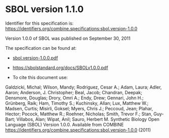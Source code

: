 # SBOL version 1.1.0
Identifier for this specification is: https://identifiers.org/combine.specifications:sbol.version-1.0.0

Version 1.0.0 of SBOL was published on September 30, 2011

The specification can be found at:

* [sbol.version-1.0.0.pdf](https://raw.githubusercontent.com/combine-org/combine-specifications/main/specifications/files/sbol.version-1.0.0.pdf)
* https://sbolstandard.org/docs/SBOLv1.0.0.pdf

* To cite this document use:

Galdzicki, Michal; Wilson, Mandy; Rodriguez, Cesar A.; Adam, Laura; Adler, Aaron; Anderson, J. Christopher; Beal, Jacob; Chandran, Deepak; Densmore, Douglas; Drory, Omri A.; Endy, Drew; Gennari, John H.; Grünberg, Raik; Ham, Timothy S.; Kuchinsky, Allan; Lux, Matthew W.; Madsen, Curtis; Misirli, Goksel; Myers, Chris J.; Peccoud, Jean; Plahar, Hector; Pocock, Matthew R.; Roehner, Nicholas; Smith, Trevor F.; Stan, Guy-Bart; Villabos, Alan; Wipat, Anil; Sauro, Herbert M. Synthetic Biology Open Language (SBOL) Version 1.0.0. Available from COMBINE https://identifiers.org/combine.specifications:sbol.version-1.0.0 (2011)